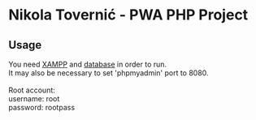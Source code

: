 # Nikola Tovernić - PWA PHP Project

## Usage
You need [XAMPP](https://www.apachefriends.org/index.html) and [database](https://drive.google.com/file/d/1NBywFgHeIamHtVjxmA1KgfDYMA_PmnVb/view?usp=sharing) in order to run.  
It may also be necessary to set 'phpmyadmin' port to 8080.  
<br>
Root account:  
username: root  
password: rootpass
